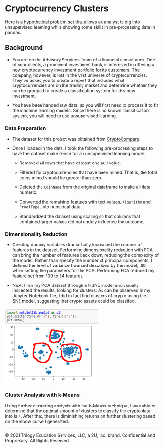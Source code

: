 # Cryptocurrency Clusters

Here is a hypothetical problem set that allows an analyst to dig into unsupervised learning while showing some skills in pre-processing data in pandas.  

## Background

* You are on the Advisory Services Team of a financial consultancy. One of your clients, a prominent investment bank, is interested in offering a new cryptocurrency investment portfolio for its customers. The company, however, is lost in the vast universe of cryptocurrencies. They’ve asked you to create a report that includes what cryptocurrencies are on the trading market and determine whether they can be grouped to create a classification system for this new investment.

* You have been handed raw data, so you will first need to process it to fit the machine learning models. Since there is no known classification system, you will need to use unsupervised learning. 

### Data Preparation

* The dataset for this project was obtained from [CryptoCompare](https://min-api.cryptocompare.com/data/all/coinlist).

* Once I loaded in the data, I took the following pre-processing steps to have the dataset make sense for an unsupervised learning model.

  * Removed all rows that have at least one null value.

  * Filtered for cryptocurrencies that have been mined. That is, the total coins mined should be greater than zero.

  * Deleted the `CoinName` from the original dataframe to make all data numeric.

  * Converted the remaining features with text values, `Algorithm` and `ProofType`, into numerical data. 

  * Standardized the dataset using scaling so that columns that contained larger values did not unduly influence the outcome.

### Dimensionality Reduction

* Creating dummy variables dramatically increased the number of features in the dataset. Performing dimensionality reduction with PCA can bring the number of features back down, reducing the complexity of the model. Rather than specify the number of principal components, I defined the level of variance I wanted described by the model, .90, when setting the parameters for the PCA. Performing PCA reduced my feature set from 109 to 84 features.  

* Next, I ran my PCA dataset through a t-SNE model and visually inspected the results, looking for clusters. As can be observed in my Jupyter Notebook file, I did in fact find clusters of crypto using the t-SNE model, suggesting that crypto assets could be classifed.  

![t-sne clusters](Images/clusters.PNG)

### Cluster Analysis with k-Means

Using further clustering analysis with the k-Means technique, I was able to determine that the optimal amount of clusters to classify the crypto data into is 4.  After that, there is diminishing returns on further clustering based on the elbow curve I generated.  



- - -

© 2021 Trilogy Education Services, LLC, a 2U, Inc. brand. Confidential and Proprietary. All Rights Reserved.
